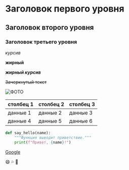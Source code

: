 # Заголовок первого уровня

## Заголовок второго уровня

### Заголовок третьего уровня

_курсив_

__жирный__

___жирный курсив___

~~Зачеркнутый текст~~

![ФОТО](https://www.interfax.ru/ftproot/photos/photostory/2019/07/09/week4_700.jpg)

| столбец 1 | столбец 2 | столбец 3 |
| --- | --- | --- |
| данные 1 | данные 2 | данные 3 |
| данные 4 | данные 5 | данные 6 |


```python
def say_hello(name):
    """Функция выводит приветствие."""
    print(f"Привет, {name}!")

```
[Google](https://www.google.com)

:smile: :sweat_drops: :angel:
